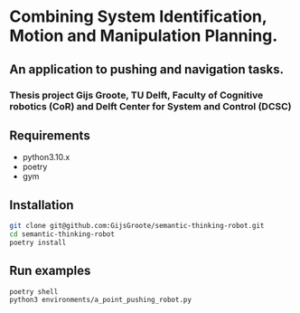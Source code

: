 # Combining System Identification, Motion and Manipulation Planning.
## An application to pushing and navigation tasks.
### Thesis project Gijs Groote, TU Delft, Faculty of Cognitive robotics (CoR) and Delft Center for System and Control (DCSC) 

## Requirements
- python3.10.x
- poetry 
- gym

## Installation
```bash
git clone git@github.com:GijsGroote/semantic-thinking-robot.git
cd semantic-thinking-robot
poetry install
```

## Run examples
```bash
poetry shell
python3 environments/a_point_pushing_robot.py
```
